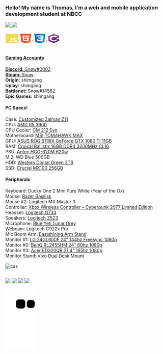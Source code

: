 ### Hello! My name is Thomas, I'm a web and mobile application development student at NBCC

 <div>
  <a href="https://github.com/thomas.graham18">
  <img height="180em" src="https://github-readme-stats.vercel.app/api?username=thomasgraham18&show_icons=true&theme=midnight-purple&include_all_commits=true&count_private=true"/>
  <img height="180em" src="https://github-readme-stats.vercel.app/api/top-langs/?username=thomasgraham18p&layout=compact&langs_count=7&theme=midnight-purple"/>
</div>
  <div style="display: inline_block"><br>
  <img align="center" alt="Rafa-Js" height="30" width="40" src="https://raw.githubusercontent.com/devicons/devicon/master/icons/javascript/javascript-plain.svg">
  <img align="center" alt="Rafa-HTML" height="30" width="40" src="https://raw.githubusercontent.com/devicons/devicon/master/icons/html5/html5-original.svg">
  <img align="center" alt="Rafa-CSS" height="30" width="40" src="https://raw.githubusercontent.com/devicons/devicon/master/icons/css3/css3-original.svg">
  <img align="center" alt="Rafa-Csharp" height="30" width="40" src="https://raw.githubusercontent.com/devicons/devicon/master/icons/csharp/csharp-original.svg">
</div><br>

<div>

#### Gaming Accounts

<b>Discord:</b> Snøw#0002 <br>
<b>Steam: </b><a class=" setupLink" href="https://steamcommunity.com/id/plssendmegames/">Snow</a> <br>
<b>Origin:</b> shimgang <br>
<b>Uplay:</b> shimgang <br>
<b>Battlenet:</b> Snow#14582 <br>
<b>Epic Games:</b> shimgang <br>
</p>

#### PC Specs!

Case: <a class="setupLink" href="http://www.newegg.ca/Product/Product.aspx?Item=N82E16811235034">Customized
        Zalman Z11</a><br>
CPU: <a class="setupLink"
        href="https://www.amazon.ca/AMD-Ryzen-3600-12-thread-processor/dp/B07STGGQ18/ref=sr_1_1?dchild=1&keywords=3600&qid=1611633957&sr=8-1">AMD
        R5 3600</a><br>
        CPU Cooler: <a class="setupLink"
        href="https://www.amazon.com/Cooler-Master-Hyper-Direct-Contact/dp/B005O65JXI">CM 212 Evo</a><br>
Motherboard: <a class="setupLink"
        href="https://www.amazon.ca/MSI-Arsenal-Crossfire-Motherboard-Tomahawk/dp/B07WF6ZQST/ref=sr_1_1?dchild=1&keywords=tomahawk+max&qid=1611634008&sr=8-1">MSI
        TOMAHAWK MAX</a><br>
GPU: <a class="setupLink"
        href="https://www.amazon.com/STRIX-GeForce-Gaming-Graphics-ROG-STRIX-GTX1080TI-11G-GAMING/dp/B06XY25VTC/ref=sr_1_1?dchild=1&keywords=ASUS+Strix+1080ti&qid=1608360987&sr=8-1&th=1">ASUS
        ROG STRIX GeForce GTX 1080 TI 11GB</a><br>
RAM: <a class="setupLink"
    href="https://www.amazon.ca/gp/product/B083TRRT16/ref=ppx_yo_dt_b_asin_title_o01_s00?ie=UTF8&psc=1">Cruical
    Ballistix 16GB DDR4 3200MHz CL16</a><br>
PSU: <a class="setupLink" href="http://www.newegg.ca/Product/Product.aspx?Item=N82E16817371059">Antec HCG-620M
    620w</a><br>
M.2: WD Blue 500GB<br>
HDD: <a class="setupLink" href="http://www.newegg.ca/Product/Product.aspx?Item=N82E16822136874">Western Digital
    Green 3TB</a><br>
SSD: <a class="setupLink" href="http://www.newegg.ca/Product/Product.aspx?Item=N82E16820148820">Crucial MX100
    256GB</a><br>
</p>

#### Peripherals

<p>
Keyboard: Ducky One 2 Mini Pure White (Year of the Ox)<br>
Mouse: <a class="setupLink"
    href="https://www.amazon.ca/Logitech-G602-Wireless-Gaming-Mouse/dp/B00E4MQODC/ref=sr_1_1?ie=UTF8&qid=1471475513&sr=8-1&keywords=Logitech+G602">Razer
    Basilisk</a><br>
Mouse #2: Logitech MX Master 3<br>
Controller: <a class="setupLink"
    href="https://www.amazon.com/Xbox-Wireless-Controller-Cyberpunk-Limited-one/dp/B086HMFYFD/ref=sr_1_1?crid=35TK2SQYC4IZU&dchild=1&keywords=cyberpunk+2077+controller&qid=1608361317&sprefix=cyberpunk,aps,282&sr=8-1">Xbox
    Wireless Controller – Cyberpunk 2077 Limited Edition</a><br>
Headset: <a class="setupLink"
    href="https://www.amazon.ca/Logitech%C2%A0G633-Artemis-Spectrum-Surround-981-000586/dp/B013P0K8OE/ref=sr_1_1?ie=UTF8&qid=1471475534&sr=8-1&keywords=Logitech+G633">Logitech
    G733</a><br>
Speakers: <a class="setupLink"
    href="https://www.amazon.ca/Logitech-Speaker-System-Z523-Subwoofer/dp/B002FU5QMK/ref=sr_1_1?ie=UTF8&qid=1471475558&sr=8-1&keywords=Logitech+Z523">Logitech
    Z523</a><br>
Microphone: <a class="setupLink"
    href="https://www.amazon.ca/Blue-Yeti-USB-Microphone-Lunar/dp/B07CYCK39B/ref=sr_1_1?keywords=Blue-Yeti-USB+grey&qid=1587480400&sr=8-1">Blue
    Yeti Lunar Grey</a><br>
Webcam: Logitech C922x Pro<br>
Mic Boom Arm: <a class="setupLink"
    href="https://www.amazon.ca/gp/product/B076ZKGZ5X/ref=ppx_yo_dt_b_asin_title_o04_s00?ie=UTF8&psc=1">Eastshining
    Arm Stand </a><br>
Monitor #1: <a class="setupLink"
    href="https://www.amazon.ca/LG-Ultragear-24GL600F-B-FreeSync-Technology/dp/B07NHSJ1RF/ref=sr_1_1?keywords=LG+24GL600F&qid=1587480416&sr=8-1">LG
    24GL600F 24" 144hz Freesync 1080p</a><br>
Monitor #2: <a class="setupLink"
    href="https://www.amazon.ca/BenQ-24-inch-Console-Monitor-RL2455HM/dp/B007HSKSMI/ref=sr_1_2?ie=UTF8&qid=1471475609&sr=8-2&keywords=BenQ+RL2755HM">BenQ
    RL2455HM 24" 60hz 1080p</a><br>
Monitor #3: <a class="setupLink"
    href="https://www.bestbuy.ca/en-ca/product/acer-31-5-fhd-165hz-1ms-gtg-curved-va-led-freesync-gaming-monitor-ed320qr-sbiipx-black/14763270">Acer
    ED320QR 31.4" 165hz 1080p </a><br>
Monitor Stand: <a class="setupLink"
    href="https://www.amazon.ca/gp/product/B009S750LA/ref=ppx_yo_dt_b_asin_title_o05_s01?ie=UTF8&psc=1">Vivo Dual
    Desk Mount </a><br>
</p>
</div>

</div>
   <img align="center" alt="css" src="https://c.tenor.com/57w9du3NrV0AAAAd/css-html.gif">
</div>

  ##

<div>
  <a href="https://www.youtube.com/channel/UCiT5ZSmf53zcWzIPNPasJiQ" target="_blank"><img src="https://img.shields.io/badge/YouTube-FF0000?style=for-the-badge&logo=youtube&logoColor=white" target="_blank"></a>
  <a href="https://www.twitch.tv/idkbruhimhigh" target="_blank"><img src="https://img.shields.io/badge/Twitch-9146FF?style=for-the-badge&logo=twitch&logoColor=white" target="_blank"></a>
  <a href="https://discord.gg/dSDr2ypVC4" target="_blank"><img src="https://img.shields.io/badge/Discord-7289DA?style=for-the-badge&logo=discord&logoColor=white" target="_blank"></a>
  <a href = "mailto:thomas.graham18@outlook.com"><img src="https://img.shields.io/badge/-Gmail-%23333?style=for-the-badge&logo=gmail&logoColor=white" target="_blank"></a>

  ![Snake animation](https://github.com/rafaballerini/rafaballerini/blob/output/github-contribution-grid-snake.svg)

</div>

